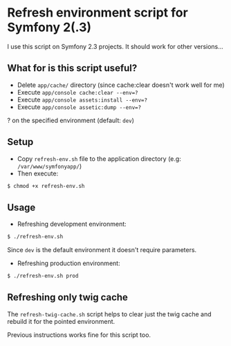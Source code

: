 # Refresh environment script for Symfony 2(.3)

I use this script on Symfony 2.3 projects. It should work for other versions...

## What for is this script useful?

- Delete `app/cache/` directory (since cache:clear doesn't work well for me)
- Execute `app/console cache:clear --env=?`
- Execute `app/console assets:install --env=?`
- Execute `app/console assetic:dump --env=?`

? on the specified environment (default: `dev`)

## Setup

- Copy `refresh-env.sh` file to the application directory (e.g: `/var/www/symfonyapp/`)
- Then execute:
```bash
$ chmod +x refresh-env.sh
```

## Usage

- Refreshing development environment:
```bash
$ ./refresh-env.sh
```

Since `dev` is the default environment it doesn't require parameters.

- Refreshing production environment:
```bash
$ ./refresh-env.sh prod
```

## Refreshing only twig cache

The `refresh-twig-cache.sh` script helps to clear just the twig cache and rebuild it for the pointed environment.

Previous instructions works fine for this script too.
